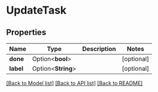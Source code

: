 # UpdateTask

## Properties

Name | Type | Description | Notes
------------ | ------------- | ------------- | -------------
**done** | Option<**bool**> |  | [optional]
**label** | Option<**String**> |  | [optional]

[[Back to Model list]](../README.md#documentation-for-models) [[Back to API list]](../README.md#documentation-for-api-endpoints) [[Back to README]](../README.md)


